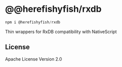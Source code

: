 # @@herefishyfish/rxdb

```javascript
npm i @herefishyfish/rxdb
```

Thin wrappers for RxDB compatibility with NativeScript 



## License

Apache License Version 2.0
